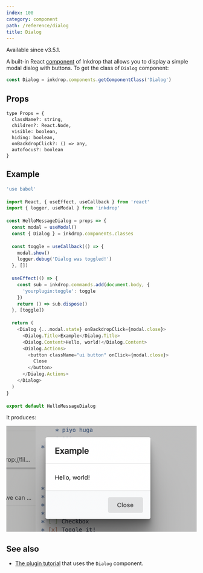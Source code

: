 ```yaml
---
index: 100
category: component
path: /reference/dialog
title: Dialog
---
```


Available since v3.5.1.

A built-in React [component](/reference/component-manager) of Inkdrop that allows you to display a simple modal dialog with buttons.
To get the class of `Dialog` component:

```js
const Dialog = inkdrop.components.getComponentClass('Dialog')
```

## Props

```flow
type Props = {
  className?: string,
  children?: React.Node,
  visible: boolean,
  hiding: boolean,
  onBackdropClick?: () => any,
  autofocus?: boolean
}
```

## Example

```js
'use babel'

import React, { useEffect, useCallback } from 'react'
import { logger, useModal } from 'inkdrop'

const HelloMessageDialog = props => {
  const modal = useModal()
  const { Dialog } = inkdrop.components.classes

  const toggle = useCallback(() => {
    modal.show()
    logger.debug('Dialog was toggled!')
  }, [])

  useEffect(() => {
    const sub = inkdrop.commands.add(document.body, {
      'yourplugin:toggle': toggle
    })
    return () => sub.dispose()
  }, [toggle])

  return (
    <Dialog {...modal.state} onBackdropClick={modal.close}>
      <Dialog.Title>Example</Dialog.Title>
      <Dialog.Content>Hello, world!</Dialog.Content>
      <Dialog.Actions>
        <button className="ui button" onClick={modal.close}>
          Close
        </button>
      </Dialog.Actions>
    </Dialog>
  )
}

export default HelloMessageDialog
```

It produces:

![Example](component-dialog_example.png)

## See also

- [The plugin tutorial](/manual/plugin-word-count#understanding-the-generated-code) that uses the `Dialog` component.
